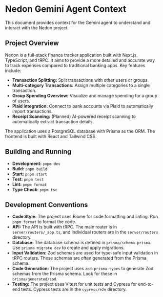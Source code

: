 # Nedon Gemini Agent Context

This document provides context for the Gemini agent to understand and interact with the Nedon project.

## Project Overview

Nedon is a full-stack finance tracker application built with Next.js, TypeScript, and tRPC. It aims to provide a more detailed and accurate way to track expenses compared to traditional banking apps. Key features include:

*   **Transaction Splitting:** Split transactions with other users or groups.
*   **Multi-category Transactions:** Assign multiple categories to a single transaction.
*   **Group Spending Overview:** Visualize and manage spending for a group of users.
*   **Plaid Integration:** Connect to bank accounts via Plaid to automatically import transactions.
*   **Receipt Scanning:** (Planned) AI-powered receipt scanning to automatically extract transaction details.

The application uses a PostgreSQL database with Prisma as the ORM. The frontend is built with React and Tailwind CSS.

## Building and Running

*   **Development:** `pnpm dev`
*   **Build:** `pnpm build`
*   **Start:** `pnpm start`
*   **Test:** `pnpm test`
*   **Lint:** `pnpm format`
*   **Type Check:** `pnpm tsc`

## Development Conventions

*   **Code Style:** The project uses Biome for code formatting and linting. Run `pnpm format` to format the code.
*   **API:** The API is built with tRPC. The main router is in `server/routers/_app.ts`, and individual routers are in the `server/routers` directory.
*   **Database:** The database schema is defined in `prisma/schema.prisma`. Use `prisma migrate dev` to create and apply migrations.
*   **Input Validation:** Zod schemas are used for type-safe input validation in tRPC routers. These schemas are often generated from the Prisma schema.
*   **Code Generation:** The project uses `zod-prisma-types` to generate Zod schemas from the Prisma schema. Look for these in `prisma/generated/zod`.
*   **Testing:** The project uses Vitest for unit tests and Cypress for end-to-end tests. Cypress tests are in the `cypress/e2e` directory.
